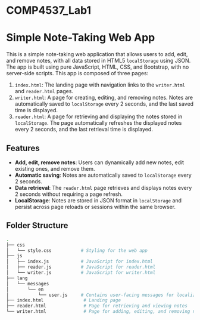 # COMP4537_Lab1
# Simple Note-Taking Web App

This is a simple note-taking web application that allows users to add, edit, and remove notes, with all data stored in HTML5 `localStorage` using JSON. The app is built using pure JavaScript, HTML, CSS, and Bootstrap, with no server-side scripts. This app is composed of three pages: 

1. `index.html`: The landing page with navigation links to the `writer.html` and `reader.html` pages.
2. `writer.html`: A page for creating, editing, and removing notes. Notes are automatically saved to `localStorage` every 2 seconds, and the last saved time is displayed.
3. `reader.html`: A page for retrieving and displaying the notes stored in `localStorage`. The page automatically refreshes the displayed notes every 2 seconds, and the last retrieval time is displayed.

## Features
- **Add, edit, remove notes**: Users can dynamically add new notes, edit existing ones, and remove them.
- **Automatic saving**: Notes are automatically saved to `localStorage` every 2 seconds.
- **Data retrieval**: The `reader.html` page retrieves and displays notes every 2 seconds without requiring a page refresh.
- **LocalStorage**: Notes are stored in JSON format in `localStorage` and persist across page reloads or sessions within the same browser.

## Folder Structure
```bash
.
├── css
│   └── style.css           # Styling for the web app
├── js
│   ├── index.js            # JavaScript for index.html
│   ├── reader.js           # JavaScript for reader.html
│   └── writer.js           # JavaScript for writer.html
├── lang
│   └── messages
│       └── en
│           └── user.js     # Contains user-facing messages for localization
├── index.html               # Landing page
├── reader.html              # Page for retrieving and viewing notes
└── writer.html              # Page for adding, editing, and removing notes
